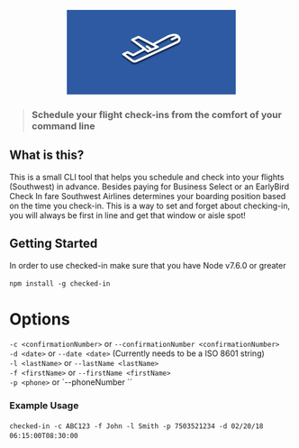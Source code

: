 <p align="center"><img src="./checked-in.png" height="150" width="300" /></p>

> ### Schedule your flight check-ins from the comfort of your command line

## What is this?

This is a small CLI tool that helps you schedule and check into your flights
(Southwest) in advance. Besides paying for Business Select or an EarlyBird Check
In fare Southwest Airlines determines your boarding position based on the time
you check-in. This is a way to set and forget about checking-in, you will always
be first in line and get that window or aisle spot!

## Getting Started

In order to use checked-in make sure that you have Node v7.6.0 or greater

`npm install -g checked-in`

# Options

`-c <confirmationNumber>` or `--confirmationNumber <confirmationNumber>` 
<br>
`-d <date>` or `--date <date>` (Currently needs to be a ISO 8601 string)
<br>
`-l <lastName>` or `--lastName <lastName>`
<br>
`-f <firstName>` or `--firstName <firstName>`
<br>
`-p <phone>` or `--phoneNumber <phone>``

### Example Usage

`checked-in -c ABC123 -f John -l Smith -p 7503521234 -d 02/20/18 06:15:00T08:30:00`
